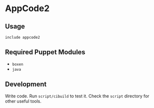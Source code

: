 # AppCode2

## Usage

```puppet
include appcode2
```

## Required Puppet Modules

* `boxen`
* `java`

## Development

Write code. Run `script/cibuild` to test it. Check the `script`
directory for other useful tools.
